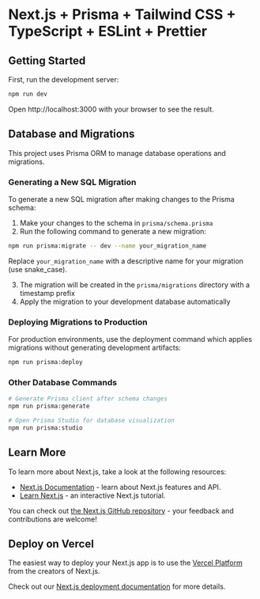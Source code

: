 # Next.js + Prisma + Tailwind CSS + TypeScript + ESLint + Prettier

## Getting Started

First, run the development server:

```bash
npm run dev
```

Open http://localhost:3000 with your browser to see the result.

## Database and Migrations

This project uses Prisma ORM to manage database operations and migrations.

### Generating a New SQL Migration

To generate a new SQL migration after making changes to the Prisma schema:

1. Make your changes to the schema in `prisma/schema.prisma`
2. Run the following command to generate a new migration:

```bash
npm run prisma:migrate -- dev --name your_migration_name
```

Replace `your_migration_name` with a descriptive name for your migration (use snake_case).

3. The migration will be created in the `prisma/migrations` directory with a timestamp prefix
4. Apply the migration to your development database automatically

### Deploying Migrations to Production

For production environments, use the deployment command which applies migrations without generating development
artifacts:

```bash
npm run prisma:deploy
```

### Other Database Commands

```bash
# Generate Prisma client after schema changes
npm run prisma:generate

# Open Prisma Studio for database visualization
npm run prisma:studio
```

## Learn More

To learn more about Next.js, take a look at the following resources:

- [Next.js Documentation](https://nextjs.org/docs) - learn about Next.js features and API.
- [Learn Next.js](https://nextjs.org/learn) - an interactive Next.js tutorial.

You can check out [the Next.js GitHub repository](https://github.com/vercel/next.js) - your feedback and contributions
are welcome!

## Deploy on Vercel

The easiest way to deploy your Next.js app is to use
the [Vercel Platform](https://vercel.com/new?utm_medium=default-template&filter=next.js&utm_source=create-next-app&utm_campaign=create-next-app-readme)
from the creators of Next.js.

Check out our [Next.js deployment documentation](https://nextjs.org/docs/app/building-your-application/deploying) for
more details.
